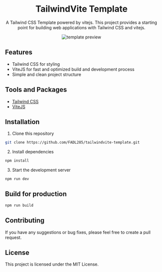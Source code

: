 <div align="center">
<h1>TailwindVite Template</h1>
<p>A Tailwind CSS Template powered by vitejs. This project provides a starting point for building web applications with Tailwind CSS and vitejs.</p>
<img src="https://i.ibb.co/Yy68MT5/localhost-4173.png" alt="template preview" />
</div>

## Features

- Tailwind CSS for styling
- ViteJS for fast and optimized build and development process
- Simple and clean project structure

## Tools and Packages

- [Tailwind CSS](https://tailwindcss.com/)
- [ViteJS](https://vitejs.dev/)

## Installation

1. Clone this repository

```sh
git clone https://github.com/FADL285/tailwindvite-template.git
```

2. Install dependencies

```sh
npm install
```

3. Start the development server

```sh
npm run dev
```


## Build for production

```sh
npm run build
```


## Contributing

If you have any suggestions or bug fixes, please feel free to create a pull request.

## License

This project is licensed under the MIT License.
